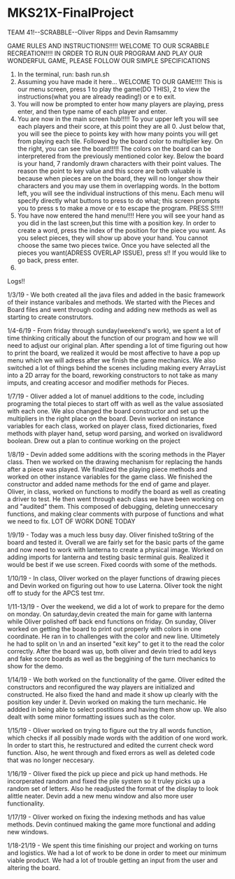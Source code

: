 # MKS21X-FinalProject

TEAM 41!--SCRABBLE--Oliver Ripps and Devin Ramsammy

GAME RULES AND INSTRUCTIONS!!!!!
WELCOME TO OUR SCRABBLE RECREATION!!!!
IN ORDER TO RUN OUR PROGRAM AND PLAY OUR WONDERFUL GAME, PLEASE FOLLOW OUR SIMPLE SPECIFICATIONS

1. In the terminal, run: bash run.sh
2. Assuming you have made it here...  WELCOME TO OUR GAME!!!!
   This is our menu screen, press 1 to play the game(DO THIS), 2 to view the instructions(what you are already reading!) or e to exit.
3. You will now be prompted to enter how many players are playing, press enter, and then type name of each player and enter.
4. You are now in the main screen hub!!!!! 
   To your upper left you will see each players and their score, at this point they are all 0.
   Just below that, you will see the piece to points key with how many points you will get from playing each tile. Followed by    the board color to multiplier key.
   On the right, you can see the board!!!!!
   The colors on the board can be interpretered from the previously mentioned color key.
   Below the board is your hand, 7 randomly drawn characters with their point values. The reason the point to key value and      this score are both valuable is because when pieces are on the board, they will no longer show their characters and you may    use them in overlapping words.
   In the bottom left, you will see the individual instructions of this menu. Each menu will specify directly what buttons to    press to do what; this screen prompts you to press s to make a move or e to escape the program.
   PRESS S!!!!!
5. You have now entered the hand menu!!!!
   Here you will see your hand as you did in the last screen,but this time with a position key. In order to create a word,        press the index of the position for the piece you want. As you select pieces, they will show up above your hand. You cannot    choose the same two pieces twice.
   Once you have selected all the pieces you want(ADRESS OVERLAP ISSUE), press s!!
   If you would like to go back, press enter.
6. 
   






Logs!!

1/3/19 - We both created all the java files and added in the basic framework of their instance varibales and methods. We started with the Pieces and Board files and went through coding and adding new methods as well as starting to create construtors.

1/4-6/19 - From friday through sunday(weekend's work), we spent a lot of time thinking critically about the function of our program and how we will need to adjust our original plan. After spending a lot of time figuring out how to print the board, we realized it would be most affective to have a pop up menu which we will adress after we finish the game mechanics. We also switched a lot of things behind the scenes including making every ArrayList into a 2D array for the board, reworking constructors to not take as many imputs, and creating accesor and modifier methods for Pieces.

1/7/19 - Oliver added a lot of manuel additions to the code, including programing the total pieces to start off with as well as the value assosiated with each one. We also changed the board constructor and set up the multipliers in the right place on the board. Devin worked on instance variables for each class, worked on player class, fixed dictionaries, fixed methods with player hand, setup word parsing, and worked on isvalidword boolean. Drew out a plan to continue working on the project

1/8/19 - Devin added some additions with the scoring methods in the Player class. Then we worked on the drawing mechanism for replacing the hands after a piece was played. We finalized the playing piece methods and worked on other instance variables for the game class. We finished the constructor and added name methods for the end of game and player. Oliver, in class, worked on functions to modify the board as well as creating a driver to test. He then went through each class we have been working on and "audited" them. This composed of debugging, deleting unneccesary functions, and making clear comments with purpose of functions and what we need to fix. LOT OF WORK DONE TODAY

1/9/19 - Today was a much less busy day. Oliver finished toString of the board and tested it. Overall we are fairly set for the basic parts of the game and now need to work with lanterna to create a physical image. Worked on adding imports for lanterna and testing basic terminal guis. Realized it would be best if we use screen. Fixed coords with some of the methods.

1/10/19 - In class, Oliver worked on the player functions of drawing pieces and Devin worked on figuring out how to use Laterna. Oliver took the night off to study for the APCS test tmr.

1/11-13/19 - Over the weekend, we did a lot of work to prepare for the demo on monday. On saturday,devin created the main for game with lanterna while Oliver polished off back end functions on friday. On sunday, Oliver worked on getting the board to print out properly with colors in one coordinate. He ran in to challenges with the color and new line. Ultimetely he had to split on \n and an inserted "exit key" to get it to the read the color correctly. After the board was up, both oliver and devin tried to add keys and fake score boards as well as the beggining of the turn mechanics to show for the demo.

1/14/19 - We both worked on the functionality of the game. Oliver edited the constructors and reconfigured the way players are initialized and constructed. He also fixed the hand and made it show up clearly with the position key under it. Devin worked on making the turn mechanic. He addded in being able to select postitions and having them show up. We also dealt with some minor formatting issues such as the color.

1/15/19 - Oliver worked on trying to figure out the try all words function, which checks if all possibly made words with the addition of one word work. In order to start this, he restructured and edited the current check word function. Also, he went through and fixed errors as well as deleted code that was no longer neccesary. 

1/16/19 - Oliver fixed the pick up piece and pick up hand methods. He incorperated random and fixed the pile system so it truley picks up a random set of letters. Also he readjusted the format of the display to look alittle neater. Devin add a new menu window and also more user functionality.

1/17/19 - Oliver worked on fixing the indexing methods and has value methods. Devin continued making the game more functional and adding new windows.

1/18-21/19 - We spent this time finishing our project and working on turns and logistics. We had a lot of work to be done in order to meet our minimum viable product. We had a lot of trouble getting an input from the user and altering the board. 
